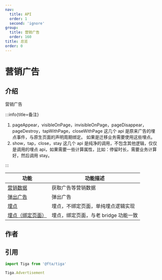 ```yaml
---
nav:
  title: API
  order: 1
  second: 'ignore'
group:
  title: 营销广告
  order: 160
title: 总览
order: 0
---
```



# 营销广告

<Platform name="advertisement" version='1.1.0' ></Platform>

## 介绍

营销广告

:::info{title=备注}

1. pageAppear，visibleOnPage，invisibleOnPage，pageDisappear，pageDestroy，tapWithPage，closeWithPage 这几个 api 是原来广告的埋点事件，与原生页面的声明周期绑定。 如果是迁移业务需要使用这些埋点。
2. show，tap，close，stay 这几个 api 是纯净的调用，不包含其他逻辑，仅仅是调用的埋点 api，如果需要一些计算属性，比如：停留时长，需要业务计算好，然后调用 stay。

:::

| 功能                              | 功能描述                         |
| --------------------------------- | ------------------------------ |
| [营销数据](./marketing-data)    | 获取广告等营销数据   |
| [弹出广告](./show-advertisement)  | 弹出广告 |
| [埋点](./track)    | 埋点，不绑定页面，单纯埋点逻辑实现 |
| [埋点（绑定页面）](./track-with-page)  | 埋点，绑定页面，与老 bridge 功能一致 |

## 作者
<Author name='dongwang.feng' dingTalk='a8bzscv'></Author>

## 引用

```jsx | pure
import Tiga from '@fta/tiga'

Tiga.Advertisement
```
